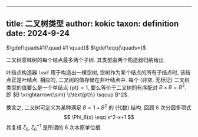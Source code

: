 
---
title: 二叉树类型
author: kokic
taxon: definition
date: 2024-9-24
---

$\gdef\quads#1{\quad #1 \quad}$
$\gdef\eqq{\quads=}$

二叉树意味树的每个结点最多两个子树. 其类型由两个构造器归纳给出

[](/data-structure/tree-def.typ#:block)

叶结点构造器 `leaf` 用于构造出一棵空树, 空树作为某个结点的所有子结点时, 该结点正是叶结点. 相应的, 二叉树的值存储在非叶结点中. 每个 (非空, 无标记) 二叉树类型的值要么是一个单结点 $\{\text{pt}\} = 1$, 要么等价于二叉树的有序配对 $B \times B = B^2$. 即 $B \xrightarrow{\sim} \{\text{pt}\} \sqcup B^2$. 

[](/data-structure/binary-tree.typ#:block)

换言之, 二叉树可定义为某种满足 $B=1+B^2$ 的 (代数) 结构. 回顾 $6$ 次分圆多项式 $$ \Phi_6(x) \eqq x^2-x+1 $$ 其复根 $\zeta_6$, $\zeta^{-1}_6$ 是所谓的 $6$ 次本原单位根. 

<!-- 记二叉树上所有度为 $d$ 的结点为集合 $N_d$, $n_d = |N_d|$. 对于每个叶结点 $\ell \in N_0$, 它总是有一个双亲节点, 而非叶结点 $N_{>0} = N_1 \cup N_2$ 至少有一个子节点.   -->
